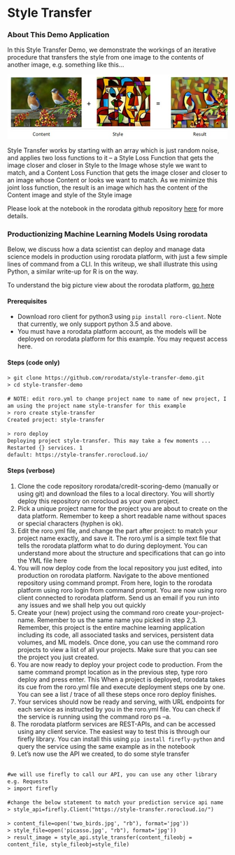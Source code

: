 # Style Transfer

### About This Demo Application
In this Style Transfer Demo, we demonstrate the workings of an iterative procedure that transfers the style from one image to the contents of another image, e.g. something like this…

![alt-text](stylex.jpg)

Style Transfer works by starting with an array which is just random noise, and applies two loss functions to it – a Style Loss Function that gets the image closer and closer in Style to the Image whose style we want to match, and a Content Loss Function that gets the image closer and closer to an image whose Content or looks we want to match. As we minimize this joint loss function, the result is an image which has the content of the Content image and style of the Style image

Please look at the notebook in the rorodata github repository [here](https://github.com/rorodata/style-transfer-demo/blob/master/notebooks/Style_Transfer_NB.ipynb) for more details.

### Productionizing Machine Learning Models Using rorodata 
Below, we discuss how a data scientist can deploy and manage data science models in production using rorodata platform, with just a few simple lines of command from a CLI. In this writeup, we shall illustrate this using Python, a similar write-up for R is on the way. 

To understand the big picture view about the rorodata platform, [go here](https://github.com/rorodata/documents/blob/master/about-rorodata.md)


#### Prerequisites
- Download roro client for python3 using `pip install roro-client`. Note that currently, we only support python 3.5 and above.
- You must have a rorodata platform account, as the models will be deployed on rorodata platform for this example. You may request access here. 

#### Steps (code only)
```
> git clone https://github.com/rorodata/style-transfer-demo.git
> cd style-transfer-demo

# NOTE: edit roro.yml to change project name to name of new project, I am using the project name style-transfer for this example
> roro create style-transfer
Created project: style-transfer

> roro deploy
Deploying project style-transfer. This may take a few moments ...
Restarted {} services. 1
default: https://style-transfer.rorocloud.io/

```


#### Steps (verbose)
1.	Clone the code repository rorodata/credit-scoring-demo (manually or using git) and download the files to a local directory. You will shortly deploy this repository on rorocloud as your own project.
2.	Pick a unique project name for the project you are about to create on the data platform. Remember to keep a short readable name without spaces or special characters (hyphen is ok). 
3.	Edit the roro.yml file, and change the part after project: to match your project name exactly, and save it. The roro.yml is a simple text file that tells the rorodata platform what to do during deployment. You can understand more about the structure and specifications that can go into the YML file here 
4.	You will now deploy code from the local repository you just edited, into production on rorodata platform.  Navigate to the above mentioned repository using command prompt. From here, login to the rorodata platform using roro login from command prompt. You are now using roro client connected to rorodata platform. Send us an email if you run into any issues and we shall help you out quickly
5.	Create your (new) project using the command roro create your-project-name. Remember to us the same name you picked in step 2,3. Remember, this project is the entire machine learning application including its code, all associated tasks and services, persistent data volumes, and ML models. Once done, you can use the command roro projects to view a list of all your projects. Make sure that you can see the project you just created.
6.	You are now ready to deploy your project code to production. From the same command prompt location as in the previous step, type roro deploy and press enter. This When a project is deployed, rorodata takes its cue from the roro.yml file and execute deployment steps one by one. You can see a list / trace of all these steps once roro deploy finishes.
7.	Your services should now be ready and serving, with URL endpoints for each service as instructed by you in the roro.yml file.   You can check if the service is running using the command roro ps –a.  
9.	The rorodata platform services are REST-APIs, and can be accessed using any client service. The easiest way to test this is through our firefly library. You can install this using `pip install firefly-python` and query the service using the same example as in the notebook
10.	Let’s now use the API we created, to do some style transfer


```

#we will use firefly to call our API, you can use any other library e.g. Requests
> import firefly

#change the below statement to match your prediction service api name
> style_api=firefly.Client("https://style-transfer.rorocloud.io/")

> content_file=open('two_birds.jpg', "rb"), format='jpg'))
> style_file=open('picasso.jpg', "rb"), format='jpg'))
> result_image = style_api.style_transfer(content_fileobj = content_file, style_fileobj=style_file)

```

